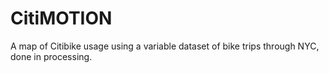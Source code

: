 CitiMOTION
==========

A map of Citibike usage using a variable dataset of bike trips through NYC, done in processing.
